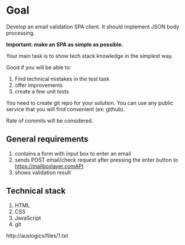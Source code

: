# Goal

Develop an email validation SPA client. It should implement JSON body processing.

__Important: make an SPA as simple as possible.__

Your main task is to show tech stack knowledge in the simplest way.

Good if you will be able to:

1. Find technical mistakes in the test task
2. offer improvements
3. create a few unit tests

You need to create git repo for your solution. You can use any public service that you will find
convenient (ex: github).

Rate of commits will be considered.

## General requirements

1. contains a form with input box to enter an email
2. sends POST email/check request after pressing the enter button to
https://mailboxlayer.comAPI
3. shows validation result

## Technical stack

1. HTML
2. CSS
3. JavaScript
4. git

http://auslogics/files/1.txt
